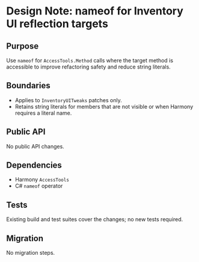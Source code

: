 # Design Note: nameof for Inventory UI reflection targets

## Purpose
Use `nameof` for `AccessTools.Method` calls where the target method is accessible to improve refactoring safety and reduce string literals.

## Boundaries
- Applies to `InventoryUITweaks` patches only.
- Retains string literals for members that are not visible or when Harmony requires a literal name.

## Public API
No public API changes.

## Dependencies
- Harmony `AccessTools`
- C# `nameof` operator

## Tests
Existing build and test suites cover the changes; no new tests required.

## Migration
No migration steps.
